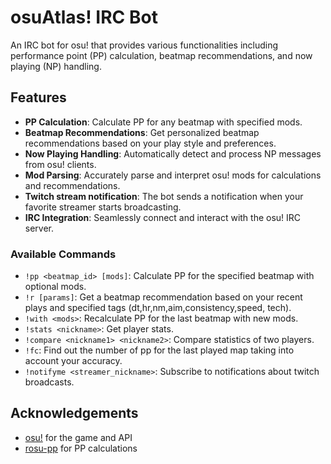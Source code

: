 # osuAtlas! IRC Bot

An IRC bot for osu! that provides various functionalities including performance point (PP) calculation, beatmap recommendations, and now playing (NP) handling.

## Features

- **PP Calculation**: Calculate PP for any beatmap with specified mods.
- **Beatmap Recommendations**: Get personalized beatmap recommendations based on your play style and preferences.
- **Now Playing Handling**: Automatically detect and process NP messages from osu! clients.
- **Mod Parsing**: Accurately parse and interpret osu! mods for calculations and recommendations.
- **Twitch stream notification**: The bot sends a notification when your favorite streamer starts broadcasting.
- **IRC Integration**: Seamlessly connect and interact with the osu! IRC server.

### Available Commands

- `!pp <beatmap_id> [mods]`: Calculate PP for the specified beatmap with optional mods.
- `!r [params]`: Get a beatmap recommendation based on your recent plays and specified tags (dt,hr,nm,aim,consistency,speed, tech).
- `!with <mods>`: Recalculate PP for the last beatmap with new mods.
- `!stats <nickname>`: Get player stats.
- `!compare <nickname1> <nickname2>`: Compare statistics of two players.
- `!fc`: Find out the number of pp for the last played map taking into account your accuracy.
- `!notifyme <streamer_nickname>`: Subscribe to notifications about twitch broadcasts.


## Acknowledgements

- [osu!](https://osu.ppy.sh/) for the game and API
- [rosu-pp](https://github.com/MaxOhn/rosu-pp) for PP calculations
